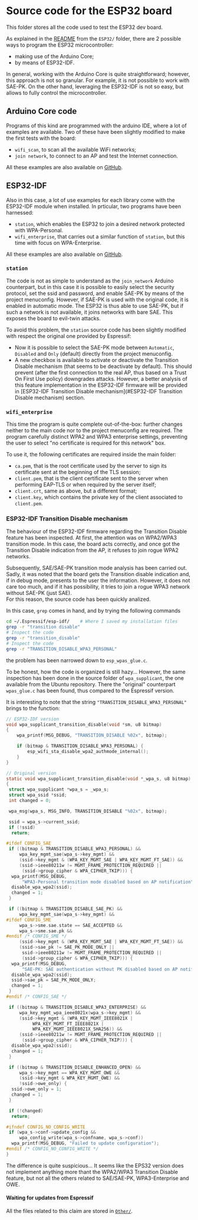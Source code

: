 # Source code for the ESP32 board

This folder stores all the code used to test the ESP32 dev board.

As explained in the [README](../README.md) from the `ESP32/` folder, there are 2 possible ways to program the ESP32 microcontroller:

- making use of the Arduino Core;
- by means of ESP32-IDF.

In general, working with the Arduino Core is quite straightforward; however, this approach is not so granular. For example, it is not possible to work with SAE-PK.
On the other hand, leveraging the ESP32-IDF is not so easy, but allows to fully control the microcontroller.

## Arduino Core code

Programs of this kind are programmed with the arduino IDE, where a lot of examples are available. Two of these have been slightly modified to make the first tests with the board:

- `wifi_scan`, to scan all the available WiFi networks;
- `join network`, to connect to an AP and test the Internet connection.

All these examples are also available on [GitHub](https://github.com/espressif/arduino-esp32/tree/master/libraries).

## ESP32-IDF

Also in this case, a lot of use examples for each library come with the ESP32-IDF module when installed.
In prticular, two programs have been harnessed:

- `station`, which enables the ESP32 to join a desired network protected with WPA-Personal.
- `wifi_enterprise`, that carries out a similar function of `station`, but this time with focus on WPA-Enterprise.

All these examples are also available on [GitHub](https://github.com/espressif/esp-idf/tree/master/examples).

### `station`

The code is not as simple to understand as the `join_network` Arduino counterpart, but in this case it is possible to easily select the security protocol, set the ssid and password, and enable SAE-PK by means of the project menuconfig.
However, if SAE-PK is used with the original code, it is enabled in automatic mode.
The ESP32 is thus able to use SAE-PK, but if such a network is not available, it joins networks with bare SAE. This exposes the board to evil-twin attacks.

To avoid this problem, the `station` source code has been slightly modified with respect the original one provided by Espressif:

- Now it is possible to select the SAE-PK mode between `Automatic`, `Disabled` and `Only` (default) directly from the project menuconfig.
- A new checkbox is available to activate or deactivate the Transition Disable mechanism (that seems to be deactivate by default).
 This should prevent (after the first connection to the real AP, thus based on a Trust On First Use policy) downgrades attacks.
 However, a better analysis of this feature implementation in the ESP32-IDF firmware will be provided in [ESP32-IDF Transition Disable mechanism](#ESP32-IDF Transition Disable mechanism) section.

### `wifi_enterprise`

This time the program is quite complete out-of-the-box: further changes neither to the main code nor to the project menuconfig are required. The program carefully distinct WPA2 and WPA3 enterprise settings, preventing the user to select "no certificate is required for this network" box.

To use it, the following certificates are required inside the main folder:

- `ca.pem`, that is the root certificate used by the server to sign its certificate sent at the beginning of the TLS session;
- `client.pem`, that is the client certificate sent to the server when performing EAP-TLS or when required by the server itself;
- `client.crt`, same as above, but a different format;
- `client.key`, which contains the private key of the client associated to `client.pem`.

### ESP32-IDF Transition Disable mechanism

The behaviour of the ESP32-IDF firmware regarding the Transition Disable feature has been inspected.
At first, the attention was on WPA2/WPA3 transition mode. In this case, the board acts correctly, and once got the Transition Disable indication from the AP, it refuses to join rogue WPA2 networks.

Subsequently, SAE/SAE-PK transition mode analysis has been carried out. Sadly, it was noted that the board gets the Transition disable indication and, if in debug mode, presents to the user the information. However, it does not care too much, and if it has possibility, it tries to join a rogue WPA3 network without SAE-PK (just SAE).<br>
For this reason, the source code has been quickly analized.

In this case, `grep` comes in hand, and by trying the following commands

```bash
cd ~/.Espressif/esp-idf/    # Where I saved my installation files
grep -r "transition disable"
# Inspect the code
grep -r "transition_disable"
# Inspect the code
grep -r "TRANSITION_DISABLE_WPA3_PERSONAL"
```

the problem has been narrowed down to `esp_wpas_glue.c`.

To be honest, how the code is organized is still hazy... However, the same inspection has been done in the source folder of `wpa_supplicant`, the one available from the Ubuntu repository. There the "original" counterpart `wpas_glue.c` has been found, thus compared to the Espressif version.

It is interesting to note that the string `"TRANSITION_DISABLE_WPA3_PERSONAL"` brings to the function:

```c
// ESP32-IDF version
void wpa_supplicant_transition_disable(void *sm, u8 bitmap)
{
    wpa_printf(MSG_DEBUG, "TRANSITION_DISABLE %02x", bitmap);

    if (bitmap & TRANSITION_DISABLE_WPA3_PERSONAL) {
        esp_wifi_sta_disable_wpa2_authmode_internal();
    }   
}

// Original version
static void wpa_supplicant_transition_disable(void *_wpa_s, u8 bitmap)
{
 struct wpa_supplicant *wpa_s = _wpa_s;
 struct wpa_ssid *ssid;
 int changed = 0;

 wpa_msg(wpa_s, MSG_INFO, TRANSITION_DISABLE "%02x", bitmap);

 ssid = wpa_s->current_ssid;
 if (!ssid)
  return;

#ifdef CONFIG_SAE
 if ((bitmap & TRANSITION_DISABLE_WPA3_PERSONAL) &&
     wpa_key_mgmt_sae(wpa_s->key_mgmt) &&
     (ssid->key_mgmt & (WPA_KEY_MGMT_SAE | WPA_KEY_MGMT_FT_SAE)) &&
     (ssid->ieee80211w != MGMT_FRAME_PROTECTION_REQUIRED ||
      (ssid->group_cipher & WPA_CIPHER_TKIP))) {
  wpa_printf(MSG_DEBUG,
      "WPA3-Personal transition mode disabled based on AP notification");
  disable_wpa_wpa2(ssid);
  changed = 1;
 }

 if ((bitmap & TRANSITION_DISABLE_SAE_PK) &&
     wpa_key_mgmt_sae(wpa_s->key_mgmt) &&
#ifdef CONFIG_SME
     wpa_s->sme.sae.state == SAE_ACCEPTED &&
     wpa_s->sme.sae.pk &&
#endif /* CONFIG_SME */
     (ssid->key_mgmt & (WPA_KEY_MGMT_SAE | WPA_KEY_MGMT_FT_SAE)) &&
     (ssid->sae_pk != SAE_PK_MODE_ONLY ||
      ssid->ieee80211w != MGMT_FRAME_PROTECTION_REQUIRED ||
      (ssid->group_cipher & WPA_CIPHER_TKIP))) {
  wpa_printf(MSG_DEBUG,
      "SAE-PK: SAE authentication without PK disabled based on AP notification");
  disable_wpa_wpa2(ssid);
  ssid->sae_pk = SAE_PK_MODE_ONLY;
  changed = 1;
 }
#endif /* CONFIG_SAE */

 if ((bitmap & TRANSITION_DISABLE_WPA3_ENTERPRISE) &&
     wpa_key_mgmt_wpa_ieee8021x(wpa_s->key_mgmt) &&
     (ssid->key_mgmt & (WPA_KEY_MGMT_IEEE8021X |
          WPA_KEY_MGMT_FT_IEEE8021X |
          WPA_KEY_MGMT_IEEE8021X_SHA256)) &&
     (ssid->ieee80211w != MGMT_FRAME_PROTECTION_REQUIRED ||
      (ssid->group_cipher & WPA_CIPHER_TKIP))) {
  disable_wpa_wpa2(ssid);
  changed = 1;
 }

 if ((bitmap & TRANSITION_DISABLE_ENHANCED_OPEN) &&
     wpa_s->key_mgmt == WPA_KEY_MGMT_OWE &&
     (ssid->key_mgmt & WPA_KEY_MGMT_OWE) &&
     !ssid->owe_only) {
  ssid->owe_only = 1;
  changed = 1;
 }

 if (!changed)
  return;

#ifndef CONFIG_NO_CONFIG_WRITE
 if (wpa_s->conf->update_config &&
     wpa_config_write(wpa_s->confname, wpa_s->conf))
  wpa_printf(MSG_DEBUG, "Failed to update configuration");
#endif /* CONFIG_NO_CONFIG_WRITE */
}
```

The difference is quite suspicious... It seems like the EPS32 version does not implement anything more thant the WPA2/WPA3 Transition Disable feature, but not all the others related to SAE/SAE-PK, WPA3-Enterprise and OWE.

#### Waiting for updates from Espressif

All the files related to this claim are stored in [`Other/`](../Other/).
